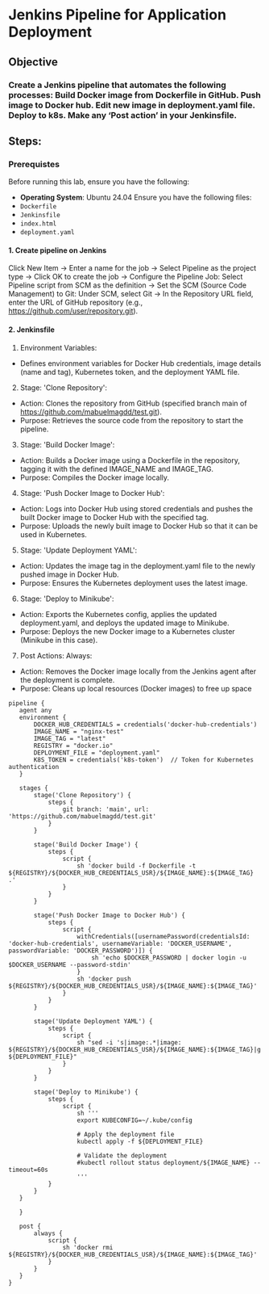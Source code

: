#  Jenkins Pipeline for Application Deployment

## **Objective**

### Create a Jenkins pipeline that automates the following processes: Build Docker image from Dockerfile in GitHub. Push image to Docker hub. Edit new image in deployment.yaml file. Deploy to k8s. Make any ‘Post action’ in your Jenkinsfile.

## **Steps:**

### **Prerequistes**
Before running this lab, ensure you have the following:
- **Operating System**: Ubuntu 24.04
Ensure you have the following files:
- `Dockerfile`
- `Jenkinsfile`
- `index.html`
- `deployment.yaml`
     
#### 1. Create pipeline on Jenkins

Click New Item -> Enter a name for the job -> Select Pipeline as the project type -> Click OK to create the job -> Configure the Pipeline Job: Select Pipeline script from SCM as the definition -> Set the SCM (Source Code Management) to Git: Under SCM, select Git ->
In the Repository URL field, enter the URL of GitHub repository (e.g., https://github.com/user/repository.git).

#### 2. Jenkinsfile 

1. Environment Variables:
- Defines environment variables for Docker Hub credentials, image details (name and tag), Kubernetes token, and the deployment YAML file.
2. Stage: 'Clone Repository':
- Action: Clones the repository from GitHub (specified branch main of https://github.com/mabuelmagdd/test.git).
- Purpose: Retrieves the source code from the repository to start the pipeline.
3. Stage: 'Build Docker Image':
- Action: Builds a Docker image using a Dockerfile in the repository, tagging it with the defined IMAGE_NAME and IMAGE_TAG.
- Purpose: Compiles the Docker image locally.
4. Stage: 'Push Docker Image to Docker Hub':
- Action: Logs into Docker Hub using stored credentials and pushes the built Docker image to Docker Hub with the specified tag.
- Purpose: Uploads the newly built image to Docker Hub so that it can be used in Kubernetes.
5. Stage: 'Update Deployment YAML':
- Action: Updates the image tag in the deployment.yaml file to the newly pushed image in Docker Hub.
- Purpose: Ensures the Kubernetes deployment uses the latest image.
6. Stage: 'Deploy to Minikube':
- Action: Exports the Kubernetes config, applies the updated deployment.yaml, and deploys the updated image to Minikube.
- Purpose: Deploys the new Docker image to a Kubernetes cluster (Minikube in this case).
7. Post Actions: Always:
- Action: Removes the Docker image locally from the Jenkins agent after the deployment is complete.
- Purpose: Cleans up local resources (Docker images) to free up space
 
 ```
 pipeline {
    agent any
    environment {
        DOCKER_HUB_CREDENTIALS = credentials('docker-hub-credentials')
        IMAGE_NAME = "nginx-test"
        IMAGE_TAG = "latest"  
        REGISTRY = "docker.io"
        DEPLOYMENT_FILE = "deployment.yaml"
        K8S_TOKEN = credentials('k8s-token')  // Token for Kubernetes authentication
    }

    stages {
        stage('Clone Repository') {
            steps {
                git branch: 'main', url: 'https://github.com/mabuelmagdd/test.git'
            }
        }

        stage('Build Docker Image') {
            steps {
                script {
                    sh 'docker build -f Dockerfile -t ${REGISTRY}/${DOCKER_HUB_CREDENTIALS_USR}/${IMAGE_NAME}:${IMAGE_TAG} .'
                }
            }
        }

        stage('Push Docker Image to Docker Hub') {
            steps {
                script {
                    withCredentials([usernamePassword(credentialsId: 'docker-hub-credentials', usernameVariable: 'DOCKER_USERNAME', passwordVariable: 'DOCKER_PASSWORD')]) {
                        sh 'echo $DOCKER_PASSWORD | docker login -u $DOCKER_USERNAME --password-stdin'
                    }
                    sh 'docker push ${REGISTRY}/${DOCKER_HUB_CREDENTIALS_USR}/${IMAGE_NAME}:${IMAGE_TAG}'
                }
            }
        }

        stage('Update Deployment YAML') {
            steps {
                script {
                    sh "sed -i 's|image:.*|image: ${REGISTRY}/${DOCKER_HUB_CREDENTIALS_USR}/${IMAGE_NAME}:${IMAGE_TAG}|g' ${DEPLOYMENT_FILE}"
                }
            }
        }

        stage('Deploy to Minikube') {
            steps {
                script {
                    sh '''
                    export KUBECONFIG=~/.kube/config
                
                    # Apply the deployment file
                    kubectl apply -f ${DEPLOYMENT_FILE}
        
                    # Validate the deployment
                    #kubectl rollout status deployment/${IMAGE_NAME} --timeout=60s
                    '''
            }
        }
    }

    }

    post {
        always {
            script {
                sh 'docker rmi ${REGISTRY}/${DOCKER_HUB_CREDENTIALS_USR}/${IMAGE_NAME}:${IMAGE_TAG}'
            }
        }
    }
}
 ```

